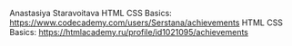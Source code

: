 Anastasiya Staravoitava
HTML CSS Basics: https://www.codecademy.com/users/Serstana/achievements
HTML CSS Basics: https://htmlacademy.ru/profile/id1021095/achievements